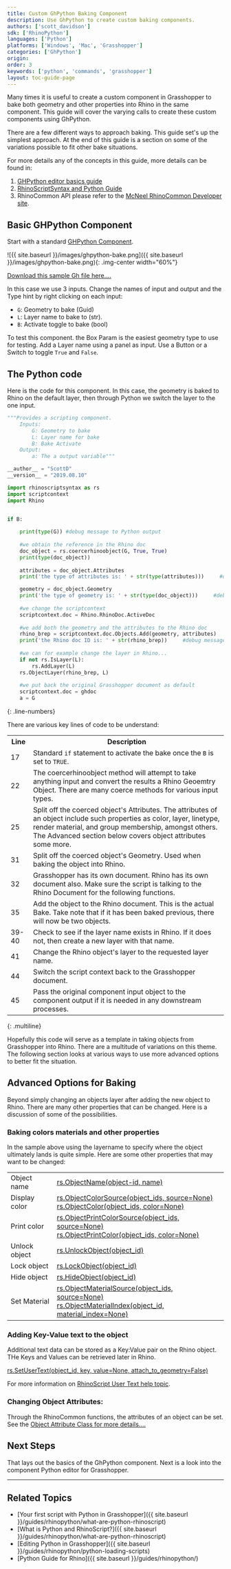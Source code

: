 ```yaml
---
title: Custom GhPython Baking Component
description: Use GhPython to create custom baking components.
authors: ['scott_davidson']
sdk: ['RhinoPython']
languages: ['Python']
platforms: ['Windows', 'Mac', 'Grasshopper']
categories: ['GhPython']
origin:
order: 3
keywords: ['python', 'commands', 'grasshopper']
layout: toc-guide-page
---
```


Many times it is useful to create a custom component in Grasshopper to bake both geometry and other properties into Rhino in the same component. This guide will cover the varying calls to create these custom components using GhPython.

There are a few different ways to approach baking.  This guide set's up the simplest approach. At the end of this guide is a section on some of the variations possible to fit other bake situations.

For more details  any of the concepts in this guide, more details can be found in: 

1. [GHPython editor basics guide](https://developer.rhino3d.com/guides/rhinopython/ghpython-component/)
1. [RhinoScriptSyntax and Python Guide](http://developer.rhino3d.com/guides/rhinopython/) 
1. RhinoCommon API please refer to the [McNeel RhinoCommon Developer site](http://developer.rhino3d.com/guides/rhinocommon).

## Basic GHPython Component

Start with a standard [GHPython Component](https://developer.rhino3d.com/guides/rhinopython/ghpython-component/).

![{{ site.baseurl }}/images/ghpython-bake.png]({{ site.baseurl }}/images/ghpython-bake.png){: .img-center width="60%"}

[Download this sample Gh file here....](https://github.com/mcneel/rhino.inside/raw/master/Autodesk/Revit/doc/samples/Python%20Bake.gh)

In this case we use 3 inputs. Change the names of input and output and the Type hint by right clicking on each input:

- `G`: Geometry to bake (Guid)
- `L`: Layer name to bake to (str).
- `B`: Activate toggle to bake (bool)

To test this component. the Box Param is the easiest geometry type to use for testing.  Add a Layer name using a panel as input.  Use a Button or a Switch to toggle `True` and `False`.

## The Python code

Here is the code for this component.  In this case, the geometry is baked to Rhino on the default layer, then through Python we switch the layer to the one input.  

```python
"""Provides a scripting component.
    Inputs:
        G: Geometry to bake
        L: Layer name for bake
        B: Bake Activate
    Output:
        a: The a output variable"""

__author__ = "ScottD"
__version__ = "2019.08.10"

import rhinoscriptsyntax as rs
import scriptcontext
import Rhino


if B:
    
    print(type(G)) #debug message to Python output
    
    #we obtain the reference in the Rhino doc
    doc_object = rs.coercerhinoobject(G, True, True)
    print(type(doc_object))
    
    attributes = doc_object.Attributes
    print('the type of attributes is: ' + str(type(attributes)))     #debug message to Python output

    geometry = doc_object.Geometry
    print('the type of geometry is: ' + str(type(doc_object)))     #debug message to Python output
    
    #we change the scriptcontext
    scriptcontext.doc = Rhino.RhinoDoc.ActiveDoc
    
    #we add both the geometry and the attributes to the Rhino doc
    rhino_brep = scriptcontext.doc.Objects.Add(geometry, attributes)
    print('the Rhino doc ID is: ' + str(rhino_brep))     #debug message to Python output
    
    #we can for example change the layer in Rhino...
    if not rs.IsLayer(L): 
        rs.AddLayer(L)
    rs.ObjectLayer(rhino_brep, L)
    
    #we put back the original Grasshopper document as default
    scriptcontext.doc = ghdoc
    a = G
```
{: .line-numbers}

There are various key lines of code to be understand:

<table>
<tr>
<th>Line</th>
<th>Description</th>
</tr>
<tr>
<td>17</td>
<td>Standard <code>if</code> statement to activate the bake once the <code>B</code> is set to <code>TRUE</code>.</td>
</tr>
<tr>
<td>22</td>
<td>The coercerhinoobject method will attempt to take anything input and convert the results a Rhino Geoemtry Object.  There are many coerce methods for various input types.</td>
</tr>
<tr>
<td>25</td>
<td>Split off the coerced object's Attributes.  The attributes of an object include such properties as color, layer, linetype, render material, and group membership, amongst others. The Advanced section below covers object attributes some more.</td>
</tr>
<tr>
<td>31</td>
<td>Split off the coerced object's Geometry. Used when baking the object into Rhino.</td>
</tr>
<tr>
<td>32</td>
<td>Grasshopper has its own document.  Rhino has its own document also. Make sure the script is talking to the Rhino Document for the following functions.</td>
</tr>
<tr>
<td>35</td>
<td>Add the object to the Rhino document. This is the actual Bake.  Take note that if it has been baked previous, there will now be two objects.</td>
</tr>
<tr>
<td>39-40</td>
<td>Check to see if the layer name exists in Rhino.  If it does not, then create a new layer with that name.</td>
</tr>
<tr>
<td>41</td>
<td>Change the Rhino object's layer to the requested layer name.</td>
</tr>
<tr>
<td>44</td>
<td>Switch the script context back to the Grasshopper document.</td>
</tr>
<tr>
<td>45</td>
<td>Pass the original component input object to the component output if it is needed in any downstream processes.</td>
</tr>
</table>
{: .multiline}

Hopefully this code will serve as a template in taking objects from Grasshopper into Rhino.  There are a multitude of variations on this theme. The following section looks at various ways to use more advanced options to better fit the situation.


## Advanced Options for Baking

Beyond simply changing an objects layer after adding the new object to Rhino.  There are many other properties that can be changed.  Here is a discussion of some of the possibilities.

### Baking colors materials and other properties

In the sample above using the layername to specify where the object ultimately lands is quite simple. Here are some other properties that may want to be changed: 

<table>
<tr>
<td>Object name</td>
<td><a href="https://developer.rhino3d.com/api/RhinoScriptSyntax/#object-ObjectName">rs.ObjectName(object-id, name)</a></td>
</tr>
<tr>
<td>Display color</td>
<td><a href="https://developer.rhino3d.com/api/RhinoScriptSyntax/#object-ObjectColorSource">rs.ObjectColorSource(object_ids, source=None)</a><br><a href="https://developer.rhino3d.com/api/RhinoScriptSyntax/#object-ObjectColor">rs.ObjectColor(object_ids, color=None)</a></td>
</tr>
<tr>
<td>Print color</td>
<td><a href="https://developer.rhino3d.com/api/RhinoScriptSyntax/#object-ObjectPrintColorSource">rs.ObjectPrintColorSource(object_ids, source=None)</a><br><a href="https://developer.rhino3d.com/api/RhinoScriptSyntax/#object-ObjectPrintColor">rs.ObjectPrintColor(object_ids, color=None)</a></td>
</tr>
<tr>
<td>Unlock object</td>
<td><a href="https://developer.rhino3d.com/api/RhinoScriptSyntax/#object-UnlockObject">rs.UnlockObject(object_id)</a></td>
</tr>
<tr>
<td>Lock object</td>
<td><a href="https://developer.rhino3d.com/api/RhinoScriptSyntax/#object-LockObject">rs.LockObject(object_id)</a></td>
</tr>
<tr>
<td>Hide object</td>
<td><a href="https://developer.rhino3d.com/api/RhinoScriptSyntax/#object-HideObject">rs.HideObject(object_id)</a></td>
</tr>
<tr>
<td>Set Material</td>
<td><a href="https://developer.rhino3d.com/api/RhinoScriptSyntax/#object-ObjectMaterialSource">rs.ObjectMaterialSource(object_ids, source=None)</a><br>
<a href="https://developer.rhino3d.com/api/RhinoScriptSyntax/#object-ObjectMaterialIndex">rs.ObjectMaterialIndex(object_id, material_index=None)</a>
</td>
</tr>
</table>

### Adding Key-Value text to the object

Additional text data can be stored as a Key:Value pair on the Rhino object.  THe Keys and Values can be retrieved later in Rhino.

[rs.SetUserText(object_id, key, value=None, attach_to_geometry=False)](https://developer.rhino3d.com/api/RhinoScriptSyntax/#object-ObjectMaterialSource)

For more information on [RhinoScript User Text help topic](https://developer.rhino3d.com/api/rhinoscript/user_data_methods/user_data_methods.htm).


### Changing Object Attributes:

Through the RhinoCommon functions, the attributes of an object can be set.  See the [Object Attribute Class for more details....](https://developer.rhino3d.com/api/RhinoCommon/html/T_Rhino_DocObjects_ObjectAttributes.htm)


## Next Steps

That lays out the basics of the GhPython component.  Next is a look into the component Python editor for Grasshopper.

---

## Related Topics

- [Your first script with Python in Grasshopper]({{ site.baseurl }}/guides/rhinopython/what-are-python-rhinoscript)
- [What is Python and RhinoScript?]({{ site.baseurl }}/guides/rhinopython/what-are-python-rhinoscript)
- [Editing Python in Grasshopper]({{ site.baseurl }}/guides/rhinopython/python-loading-scripts)
- [Python Guide for Rhino]({{ site.baseurl }}/guides/rhinopython/)
